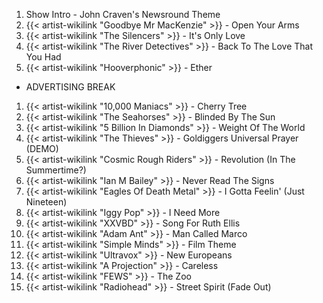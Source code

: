 1. Show Intro - John Craven's Newsround Theme
2. {{< artist-wikilink "Goodbye Mr MacKenzie" >}} - Open Your Arms 
3. {{< artist-wikilink "The Silencers" >}} - It's Only Love
4. {{< artist-wikilink "The River Detectives" >}} - Back To The Love That You Had 
5. {{< artist-wikilink "Hooverphonic" >}} - Ether 

- ADVERTISING BREAK

1. {{< artist-wikilink "10,000 Maniacs" >}} - Cherry Tree 
2. {{< artist-wikilink "The Seahorses" >}} - Blinded By The Sun 
3. {{< artist-wikilink "5 Billion In Diamonds" >}} - Weight Of The World 
4. {{< artist-wikilink "The Thieves" >}} - Goldiggers Universal Prayer (DEMO)
5. {{< artist-wikilink "Cosmic Rough Riders" >}} - Revolution (In The Summertime?)
6. {{< artist-wikilink "Ian M Bailey" >}} - Never Read The Signs 
7. {{< artist-wikilink "Eagles Of Death Metal" >}} - I Gotta Feelin' (Just Nineteen)
8. {{< artist-wikilink "Iggy Pop" >}} - I Need More
9. {{< artist-wikilink "XXVBD" >}} - Song For Ruth Ellis 
10. {{< artist-wikilink "Adam Ant" >}} - Man Called Marco 
11. {{< artist-wikilink "Simple Minds" >}} - Film Theme 
12. {{< artist-wikilink "Ultravox" >}} - New Europeans
13. {{< artist-wikilink "A Projection" >}} - Careless 
14. {{< artist-wikilink "FEWS" >}} - The Zoo 
15. {{< artist-wikilink "Radiohead" >}} - Street Spirit (Fade Out)
